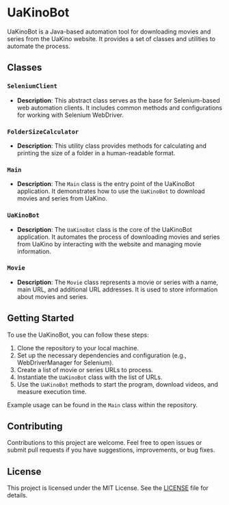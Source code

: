 # UaKinoBot

UaKinoBot is a Java-based automation tool for downloading movies and series from the UaKino website. It provides a set of classes and utilities to automate the process.

## Classes

### `SeleniumClient`

- **Description**: This abstract class serves as the base for Selenium-based web automation clients. It includes common methods and configurations for working with Selenium WebDriver.

### `FolderSizeCalculator`

- **Description**: This utility class provides methods for calculating and printing the size of a folder in a human-readable format.

### `Main`

- **Description**: The `Main` class is the entry point of the UaKinoBot application. It demonstrates how to use the `UaKinoBot` to download movies and series from UaKino.

### `UaKinoBot`

- **Description**: The `UaKinoBot` class is the core of the UaKinoBot application. It automates the process of downloading movies and series from UaKino by interacting with the website and managing movie information.

### `Movie`

- **Description**: The `Movie` class represents a movie or series with a name, main URL, and additional URL addresses. It is used to store information about movies and series.

## Getting Started

To use the UaKinoBot, you can follow these steps:

1. Clone the repository to your local machine.
2. Set up the necessary dependencies and configuration (e.g., WebDriverManager for Selenium).
3. Create a list of movie or series URLs to process.
4. Instantiate the `UaKinoBot` class with the list of URLs.
5. Use the `UaKinoBot` methods to start the program, download videos, and measure execution time.

Example usage can be found in the `Main` class within the repository.

## Contributing

Contributions to this project are welcome. Feel free to open issues or submit pull requests if you have suggestions, improvements, or bug fixes.

## License

This project is licensed under the MIT License. See the [LICENSE](LICENSE) file for details.
